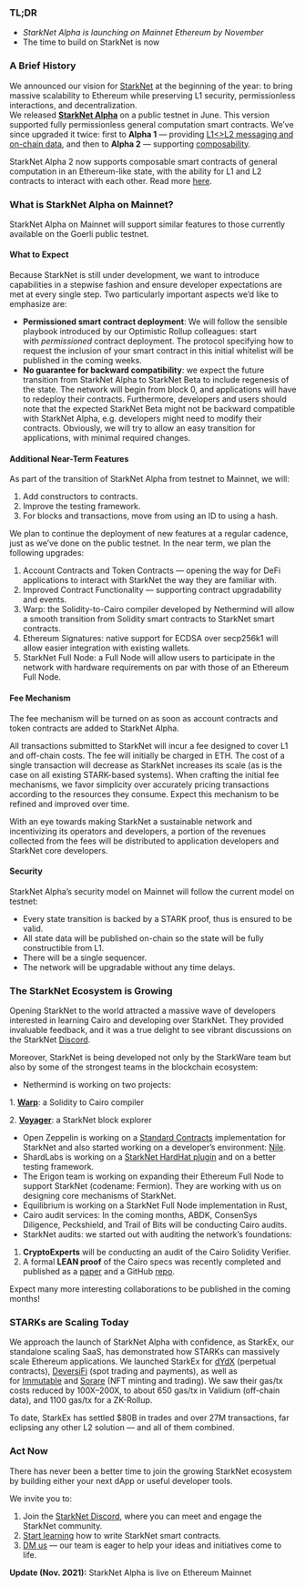 ### TL;DR

* *StarkNet Alpha is launching on Mainnet Ethereum by November*
* The time to build on StarkNet is now

### A Brief History

We announced our vision for [StarkNet](https://starkware.co/product/starknet/) at the beginning of the year: to bring massive scalability to Ethereum while preserving L1 security, permissionless interactions, and decentralization.\
We released **[StarkNet Alpha](https://medium.com/starkware/starknet-planets-alpha-on-ropsten-e7494929cb95)** on a public testnet in June. This version supported fully permissionless general computation smart contracts. We’ve since upgraded it twice: first to **Alpha 1** — providing [L1<>L2 messaging and on-chain data](https://medium.com/starkware/starknet-alpha-1-90c3348cca4f), and then to **Alpha 2** — supporting [composability](https://medium.com/starkware/starknet-alpha-2-4aa116f0ecfc).

StarkNet Alpha 2 now supports composable smart contracts of general computation in an Ethereum-like state, with the ability for L1 and L2 contracts to interact with each other. Read more [here](https://www.cairo-lang.org/docs/hello_starknet/index.html).

### What is StarkNet Alpha on Mainnet?

StarkNet Alpha on Mainnet will support similar features to those currently available on the Goerli public testnet.

#### **What to Expect**

Because StarkNet is still under development, we want to introduce capabilities in a stepwise fashion and ensure developer expectations are met at every single step. Two particularly important aspects we’d like to emphasize are:

* **Permissioned smart contract deployment**: We will follow the sensible playbook introduced by our Optimistic Rollup colleagues: start with *permissioned* contract deployment. The protocol specifying how to request the inclusion of your smart contract in this initial whitelist will be published in the coming weeks.
* **No guarantee for backward compatibility**: we expect the future transition from StarkNet Alpha to StarkNet Beta to include regenesis of the state. The network will begin from block 0, and applications will have to redeploy their contracts. Furthermore, developers and users should note that the expected StarkNet Beta might not be backward compatible with StarkNet Alpha, e.g. developers might need to modify their contracts. Obviously, we will try to allow an easy transition for applications, with minimal required changes.

#### Additional Near-Term Features

As part of the transition of StarkNet Alpha from testnet to Mainnet, we will:

1. Add constructors to contracts.
2. Improve the testing framework.
3. For blocks and transactions, move from using an ID to using a hash.

We plan to continue the deployment of new features at a regular cadence, just as we’ve done on the public testnet. In the near term, we plan the following upgrades:

1. Account Contracts and Token Contracts — opening the way for DeFi applications to interact with StarkNet the way they are familiar with.
2. Improved Contract Functionality — supporting contract upgradability and events.
3. Warp: the Solidity-to-Cairo compiler developed by Nethermind will allow a smooth transition from Solidity smart contracts to StarkNet smart contracts.
4. Ethereum Signatures: native support for ECDSA over secp256k1 will allow easier integration with existing wallets.
5. StarkNet Full Node: a Full Node will allow users to participate in the network with hardware requirements on par with those of an Ethereum Full Node.

#### Fee Mechanism

The fee mechanism will be turned on as soon as account contracts and token contracts are added to StarkNet Alpha.

All transactions submitted to StarkNet will incur a fee designed to cover L1 and off-chain costs. The fee will initially be charged in ETH. The cost of a single transaction will decrease as StarkNet increases its scale (as is the case on all existing STARK-based systems). When crafting the initial fee mechanisms, we favor simplicity over accurately pricing transactions according to the resources they consume. Expect this mechanism to be refined and improved over time.

With an eye towards making StarkNet a sustainable network and incentivizing its operators and developers, a portion of the revenues collected from the fees will be distributed to application developers and StarkNet core developers.

#### Security

StarkNet Alpha’s security model on Mainnet will follow the current model on testnet:

* Every state transition is backed by a STARK proof, thus is ensured to be valid.
* All state data will be published on-chain so the state will be fully constructible from L1.
* There will be a single sequencer.
* The network will be upgradable without any time delays.

### The StarkNet Ecosystem is Growing

Opening StarkNet to the world attracted a massive wave of developers interested in learning Cairo and developing over StarkNet. They provided invaluable feedback, and it was a true delight to see vibrant discussions on the StarkNet [Discord](https://discord.gg/uJ9HZTUk2Y).

Moreover, StarkNet is being developed not only by the StarkWare team but also by some of the strongest teams in the blockchain ecosystem:

* Nethermind is working on two projects:

1. **[Warp](https://github.com/NethermindEth/warp)**: a Solidity to Cairo compiler

2. **[Voyager](https://voyager.online/)**: a StarkNet block explorer

* Open Zeppelin is working on a [Standard Contracts](https://github.com/OpenZeppelin/cairo-contracts/tree/main/contracts) implementation for StarkNet and also started working on a developer’s environment: [Nile](https://github.com/martriay/nile).
* ShardLabs is working on a [StarkNet HardHat plugin](https://github.com/Shard-Labs/starknet-hardhat-plugin) and on a better testing framework.
* The Erigon team is working on expanding their Ethereum Full Node to support StarkNet (codename: Fermion). They are working with us on designing core mechanisms of StarkNet.
* Equilibrium is working on a StarkNet Full Node implementation in Rust,
* Cairo audit services: In the coming months, ABDK, ConsenSys Diligence, Peckshield, and Trail of Bits will be conducting Cairo audits.
* StarkNet audits: we started out with auditing the network’s foundations:

1. **CryptoExperts** will be conducting an audit of the Cairo Solidity Verifier.
2. A formal **LEAN proof** of the Cairo specs was recently completed and published as a [paper](https://arxiv.org/abs/2109.14534) and a GitHub [repo](https://github.com/starkware-libs/formal-proofs).

Expect many more interesting collaborations to be published in the coming months!

### STARKs are Scaling Today

We approach the launch of StarkNet Alpha with confidence, as StarkEx, our standalone scaling SaaS, has demonstrated how STARKs can massively scale Ethereum applications. We launched StarkEx for [dYdX](https://dydx.exchange/) (perpetual contracts), [DeversiFi](https://www.deversifi.com/) (spot trading and payments), as well as for [Immutable](https://www.immutable.com/) and [Sorare](https://sorare.com/) (NFT minting and trading). We saw their gas/tx costs reduced by 100X–200X, to about 650 gas/tx in Validium (off-chain data), and 1100 gas/tx for a ZK-Rollup.

To date, StarkEx has settled $80B in trades and over 27M transactions, far eclipsing any other L2 solution — and all of them combined.

### Act Now

There has never been a better time to join the growing StarkNet ecosystem by building either your next dApp or useful developer tools.

We invite you to:

1. Join the [StarkNet Discord](https://discord.gg/uJ9HZTUk2Y), where you can meet and engage the StarkNet community.
2. [Start learning](https://www.cairo-lang.org/docs/hello_starknet/index.html) how to write StarkNet smart contracts.
3. [DM us](https://twitter.com/StarkWareLtd) — our team is eager to help your ideas and initiatives come to life.

**Update (Nov. 2021):** StarkNet Alpha is live on Ethereum Mainnet
